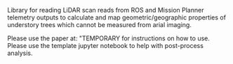 ﻿Library for reading LiDAR scan reads from ROS and Mission Planner telemetry outputs to calculate and map geometric/geographic properties of understory trees which cannot be measured from arial imaging. 

Please use the paper at: "TEMPORARY
for instructions on how to use. Please use the template jupyter notebook to help with post-process analysis.
